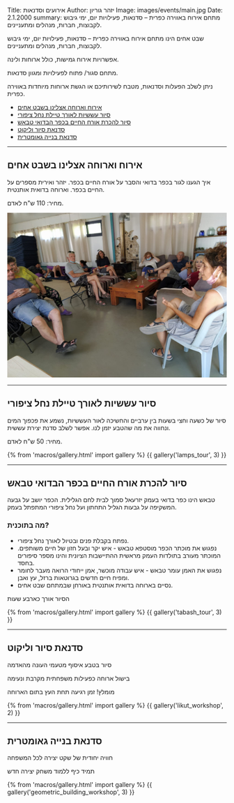 Title: אירועים וסדנאות
Author: יזהר גוריון
Image: images/events/main.jpg
Date: 2.1.2000
summary: מתחם אירוח באווירה כפרית – סדנאות, פעילויות יום, ימי גיבוש לקבוצות, חברות, מנהלים ומתעניינים.

שבט אחים הינו מתחם אירוח באווירה כפרית – סדנאות, פעילויות יום, ימי גיבוש לקבוצות, חברות, מנהלים ומתעניינים.

אפשרויות אירוח גמישות, כולל ארוחות ולינה.

מתחם סגור/ פתוח לפעילויות ומגוון סדנאות.

ניתן לשלב הפעלות וסדנאות, מטבח לשירותיכם או הגשת ארוחות מיוחדות באווירה כפרית.

- [אירוח וארוחה אצלינו בשבט אחים](#talk-and-lunch)
- [סיור עששיות לאורך טיילת נחל ציפורי](#lamps-tour)
- [סיור להכרת אורח החיים בכפר הבדואי טבאש](#tabash-tour)
- [סדנאת סיור וליקוט](#likut-workshop)
- [סדנאת בנייה גאומטרית](#geometric-building-workshop)

<hr>

## <a name="talk-and-lunch">אירוח וארוחה אצלינו בשבט אחים</a>

איך הגענו לגור בכפר בדואי והסבר על אורח החיים בכפר. יזהר ואירית מספרים על החיים בכפר. וארוחה בדואית אותנטית.

מחיר: 110 ש"ח לאדם.

<div class="image featured">
  <img src="images/irit_talk.jpg">
</div>

<hr>

## <a name="lamps-tour">סיור עששיות לאורך טיילת נחל ציפורי</a>

סיור של כשעה וחצי בשעות בין ערביים והחשיכה לאור העששיות, נשמע את פכפוך המים ונחווה את מה שהטבע יזמן לנו. אפשר לשלב סדנת יצירת עששית.

מחיר: 50 ש"ח לאדם.

{% from 'macros/gallery.html' import gallery %}
{{ gallery('lamps_tour', 3) }}

<hr>

## <a name="tabash-tour">סיור להכרת אורח החיים בכפר הבדואי טבאש</a>

טבאש הינו כפר בדואי בעמק יזרעאל סמוך לבית לחם הגלילית. הכפר יושב על גבעה המשקיפה על גבעות הגליל התחתון ועל נחל ציפורי המתפתל בעמק.

### מה בתוכנית?

- נפתח בקבלת פנים ובטיול לאורך נחל ציפורי.
- נפגוש את מוכתר הכפר מוסטפא טבאש - איש יקר ובעל חזון של חיים משותפים. המוכתר מעורב בתולדות העמק מראשית ההתיישבות הציונית והינו מספר סיפורים בחסד.
- נפגוש את האמן עומר טבאש - איש עבודה מוכשר, אמן ייחודי הרואה מעבר לחומר ומפיח חיים חדשים בגרוטאות ברזל, עץ ואבן.
- נסיים בארוחה בדואית אותנטית באורחן שבמתחם שבט אחים.

הסיור אורך כארבע שעות

{% from 'macros/gallery.html' import gallery %}
{{ gallery('tabash_tour', 3) }}

<hr>

## <a name="likut-workshop">סדנאת סיור וליקוט</a>

סיור בטבע איסוף מטעמי העונה מהאדמה

בישול ארוחה כפעילות משפחתית מקרבת ונעימה

מומלץ! זמן רגיעה תחת העץ בתום הארוחה

{% from 'macros/gallery.html' import gallery %}
{{ gallery('likut_workshop', 2) }}

<hr>

## <a name="geometric-building-workshop">סדנאת בנייה גאומטרית</a>

חוויה יחודית של שקט יצירה לכל המשפחה

תמיד כיף ללמוד משחק יצירה חדש

{% from 'macros/gallery.html' import gallery %}
{{ gallery('geometric_building_workshop', 3) }}
